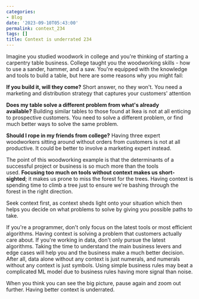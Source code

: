 ```yaml
---
categories:
- Blog
date: '2023-09-10T05:43:00'
permalink: context_234
tags: []
title: Context is underrated 234
---
```


Imagine you studied woodwork in college and you're thinking of starting a carpentry table business. College taught you the woodworking skills - how to use a sander, hammer, and a saw. You're equipped with the knowledge and tools to build a table, but here are some reasons why you might fail:<br />

<b>If you build it, will they come?</b> Short answer, no they won't. You need a marketing and distribution strategy that captures your customers' attention<br />

<b>Does my table solve a different problem from what's already available?</b> Building similar tables to those found at Ikea is not at all enticing to prospective customers. You need to solve a different problem, or find much better ways to solve the same problem.<br />

<b>Should I rope in my friends from college?</b> Having three expert woodworkers sitting around without orders from customers is not at all productive. It could be better to involve a marketing expert instead.<br />

The point of this woodworking example is that the determinants of a successful project or business is so much more than the tools used. <b>Focusing too much on tools without context makes us short-sighted</b>; it makes us prone to miss the forest for the trees. Having context is spending time to climb a tree just to ensure we're bashing through the forest in the right direction.<br />

Seek context first, as context sheds light onto your situation which then helps you decide on what problems to solve by giving you possible paths to take.<br />

If you're a programmer, don't only focus on the latest tools or most efficient algorithms. Having context is solving a problem that customers actually care about. If you're working in data, don't only pursue the latest algorithms. Taking the time to understand the main business levers and edge cases will help you and the business make a much better decision. After all, data alone without any context is just numerals, and numerals without any context is just symbols. Using simple business rules may beat a complicated ML model due to business rules having more signal than noise.<br />

When you think you can see the big picture, pause again and zoom out further. Having better context is underrated.<br />
